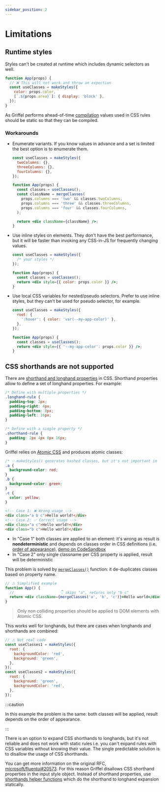 ```yaml
---
sidebar_position: 2
---
```


# Limitations

## Runtime styles

Styles can't be created at runtime which includes dynamic selectors as well.

```jsx
function App(props) {
  // ❌ This will not work and throw an expection
  const useClasses = makeStyles({
    color: props.color,
    [`.${props.area}`]: { display: 'block' },
  });
}
```

As Griffel performs ahead-of-time [compilation](/react/ahead-of-time-compilation/introduction) values used in CSS rules should be static so that they can be compiled.

### Workarounds

- Enumerate variants. If you know values in advance and a set is limited the best option is to enumerate them.

  ```jsx
  const useClasses = makeStyles({
    twoColumns: {},
    threeColumns: {},
    fourColumns: {},
  });

  function App(props) {
    const classes = useClasses();
    const className = mergeClasses(
      props.columns === 'two' && classes.twoColumns,
      props.columns === 'three' && classes.threeColumns,
      props.columns === 'four' && classes.fourColumns,
    );

    return <div className={className} />;
  }
  ```

- Use inline styles on elements. They don't have the best performance, but it will be faster than invoking any CSS-in-JS for frequently changing values.

  ```jsx
  const useClasses = makeStyles({
    /* your styles */
  });

  function App(props) {
    const classes = useClasses();
    return <div style={{ color: props.color }} />;
  }
  ```

- Use local CSS variables for nested/pseudo selectors. Prefer to use inline styles, but they can't be used for pseudo selector, for example.

  ```jsx
  const useClasses = makeStyles({
    root: {
      ':hover': { color: 'var(--my-app-color)' },
    },
  });

  function App(props) {
    const classes = useClasses();
    return <div style={{ '--my-app-color': props.color }} />;
  }
  ```

## CSS shorthands are not supported

There are [shorthand and longhand properties](https://developer.mozilla.org/en-US/docs/Web/CSS/Shorthand_properties) in CSS. Shorthand properties allow to define a set of longhand properties. For example:

```css
/* Define with multiple properties */
.longhand-rule {
  padding-top: 2px;
  padding-right: 4px;
  padding-bottom: 8px;
  padding-left: 16px;
}

/* Define with a single property */
.shorthand-rule {
  padding: 2px 4px 8px 16px;
}
```

Griffel relies on [Atomic CSS](/react/guides/atomic-css) and produces atomic classes:

```css
/* 💡 makeStyles() generates hashed classes, but it's not important in this example */
.a {
  background-color: red;
}
.b {
  background-color: green;
}
.c {
  color: yellow;
}
```

```html
<!-- Case 1: ❌ Wrong usage -->
<div class="a b c">Hello world!</div>
<!-- Case 2: ✅ Correct usage -->
<div class="a c">Hello world!</div>
<div class="b c">Hello world!</div>
```

- In "Case 1" both classes are applied to an element: it's wrong as result is **nondeterministic** and depends on classes order in CSS definitions (i.e. [order of appearance](https://www.w3.org/TR/css-cascade-3/#cascade-order)), [demo on CodeSandbox](https://codesandbox.io/s/css-insertion-order-matters-mgt6y)
- In "Case 2" only single classname per CSS property is applied, result will be deterministic

This problem is solved by [`mergeClasses()`](https://github.com/microsoft/griffel/blob/main/packages/core/src/mergeClasses.ts) function: it de-duplicates classes based on property name.

```jsx
// ⚠ Simplified example
function App() {
  //                     👇 skips "a", returns only "b c"
  return <div className={mergeClasses('a', 'b', 'c')}>Hello world</div>;
}
```

> Only non colliding properties should be applied to DOM elements with Atomic CSS.

This works well for longhands, but there are cases when longhands and shorthands are combined:

```js
// ⚠ Not real code
const useClasses1 = makeStyles({
  root: {
    backgroundColor: 'red',
    background: 'green',
  },
});
const useClasses2 = makeStyles({
  root: {
    background: 'green',
    backgroundColor: 'red',
  },
});
```

:::caution

In this example the problem is the same: both classes will be applied, result depends on the order of appearance.

:::

There is an option to expand CSS shorthands to longhands, but it's not reliable and does not work with static rules i.e. you can't expand rules with CSS variables without knowing their value. The single predictable solution is to disallow the usage of CSS shorthands.

You can get more information on the original RFC, [microsoft/fluentui#20573](https://github.com/microsoft/fluentui/pull/20573). For this reason Griffel disallows CSS shorthand properties in the input style object. Instead of shorthand properties, use [shorthands helper functions](/react/api/shorthands) which do the shorthand to longhand expansion statically.
